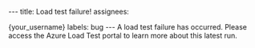 --- title: Load test failure! assignees:

{your_username} labels:
bug --- A load test failure has occurred. Please access the Azure Load Test portal to learn more about this latest run.
